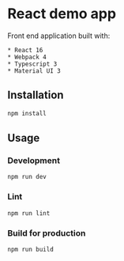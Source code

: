 # React demo app

Front end application built with:

    * React 16
    * Webpack 4
    * Typescript 3
    * Material UI 3

## Installation

```bash
npm install
```

## Usage

### Development

`npm run dev`

### Lint

`npm run lint`

### Build for production

`npm run build`
